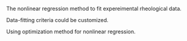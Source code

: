 The nonlinear regression method to fit expereimental rheological data.

Data-fitting criteria could be customized.

Using optimization method for nonlinear regression.

